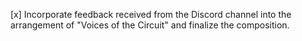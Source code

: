 [x] Incorporate feedback received from the Discord channel into the arrangement of "Voices of the Circuit" and finalize the composition.